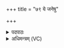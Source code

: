 +++
title = "७९ ये जनेषु"

+++
<details><summary>पदपाठः</summary>

ये। जने॑षु। म॒लिम्ल॑वः। स्ते॒नासः॑। तस्क॑राः। वने॑। ये। कक्षे॑षु। अ॒घा॒यवः॑। अ॒घ॒यव॒ इत्य॑घ॒ऽयवः॑। तान्। ते॒। द॒धा॒मि॒। जम्भ॑योः। ७९।
</details>

<details><summary>अधिमन्त्रम् (VC)</summary>

- सेनापतिर्देवता
- नाभानेदिष्ठ ऋषिः
- निचृदनुष्टुप्
- गान्धारः
</details>